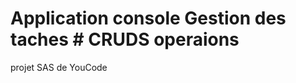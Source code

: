 # Application console                  Gestion des taches # CRUDS operaions
 projet SAS de YouCode

